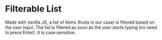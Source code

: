 # Filterable List

Made with vanilla JS, a list of items (fruits in our case) is filtered based on the user input. The list is filtered as soon as the user starts typing (no need to press Enter). It is case sensitive.
